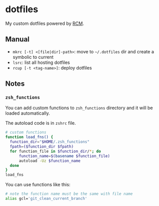 # dotfiles

My custom dotfiles powered by [RCM](https://github.com/thoughtbot/rcm).

## Manual

- `mkrc [-t] <[file|dir]-path>`: move to `~/.dotfiles` dir and create a symbolic to current
- `lsrc`: list all hosting dotfiles
- `rcup [-t <tag-name>]`: deploy dotfiles

## Notes

### `zsh_functions`

You can add custom functions to `zsh_functions` directory and it will be loaded automatically.

The autoload code is in `zshrc` file.

```sh
# custom functions
function load_fns() {
  function_dir="$HOME/.zsh_functions"
  fpath=($function_dir $fpath)
  for function_file in $function_dir/*; do
      function_name=$(basename $function_file)
      autoload -Uz $function_name
  done
}
load_fns

```

You can use functions like this:

```sh
# note the function name must be the same with file name
alias gcl='git_clean_current_branch'
```
